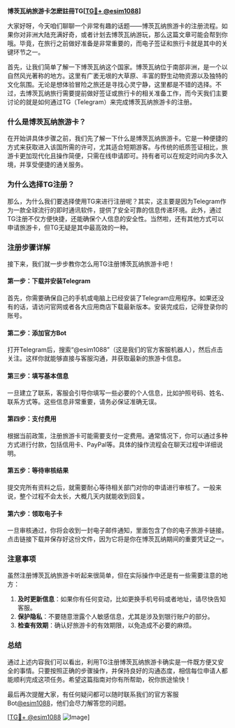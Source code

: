 **博茨瓦纳旅游卡怎麽註冊TG[[TG💪+ @esim1088](https://t.me/s/esim1088)]**

大家好呀，今天咱们聊聊一个非常有趣的话题——博茨瓦纳旅游卡的注册流程。如果你对非洲大陆充满好奇，或者计划去博茨瓦纳游玩，那么这篇文章可能会帮到你哦。毕竟，在旅行之前做好准备是非常重要的，而电子签证和旅行卡就是其中的关键环节之一。

首先，让我们简单了解一下博茨瓦纳这个国家。博茨瓦纳位于南部非洲，是一个以自然风光著称的地方。这里有广袤无垠的大草原、丰富的野生动物资源以及独特的文化氛围。无论是想体验冒险之旅还是寻找心灵宁静，这里都是不错的选择。不过，去博茨瓦纳旅行需要提前做好签证或旅行卡的相关准备工作，而今天我们主要讨论的就是如何通过TG（Telegram）来完成博茨瓦纳旅游卡的注册。

### 什么是博茨瓦纳旅游卡？

在开始讲具体步骤之前，我们先了解一下什么是博茨瓦纳旅游卡。它是一种便捷的方式来获取进入该国所需的许可，尤其适合短期游客。与传统的纸质签证相比，旅游卡更加现代化且操作简便，只需在线申请即可。持有者可以在规定时间内多次入境，并享受便捷的通关服务。

### 为什么选择TG注册？

那么，为什么我们要选择使用TG来进行注册呢？其实，这主要是因为Telegram作为一款全球流行的即时通讯软件，提供了安全可靠的信息传递环境。此外，通过TG注册不仅方便快捷，还能确保个人信息的安全性。当然啦，还有其他方式可以申请旅游卡，但TG无疑是其中最高效的一种。

### 注册步骤详解

接下来，我们就一步步教你怎么用TG注册博茨瓦纳旅游卡吧！

#### 第一步：下载并安装Telegram
首先，你需要确保自己的手机或电脑上已经安装了Telegram应用程序。如果还没有的话，请访问官网或者各大应用商店下载最新版本。安装完成后，记得登录你的账号。

#### 第二步：添加官方Bot
打开Telegram后，搜索“@esim1088”（这是我们的官方客服机器人），然后点击关注。这样你就能够直接与客服沟通，并获取最新的旅游卡信息。

#### 第三步：填写基本信息
一旦建立了联系，客服会引导你填写一些必要的个人信息，比如护照号码、姓名、联系方式等。这些信息非常重要，请务必保证准确无误。

#### 第四步：支付费用
根据当前政策，注册旅游卡可能需要支付一定费用。通常情况下，你可以通过多种方式进行付款，包括信用卡、PayPal等。具体的操作流程会在聊天过程中详细说明。

#### 第五步：等待审核结果
提交完所有资料之后，就需要耐心等待相关部门对你的申请进行审核了。一般来说，整个过程不会太长，大概几天内就能收到回复。

#### 第六步：领取电子卡
一旦审核通过，你将会收到一封电子邮件通知，里面包含了你的电子旅游卡链接。点击链接下载并保存好这份文件，因为它将是你在博茨瓦纳期间的重要凭证之一。

### 注意事项

虽然注册博茨瓦纳旅游卡听起来很简单，但在实际操作中还是有一些需要注意的地方：

1. **及时更新信息**：如果你有任何变动，比如更换手机号码或者地址，请尽快告知客服。
2. **保护隐私**：不要随意泄露个人敏感信息，尤其是涉及到银行账户的部分。
3. **检查有效期**：确认好旅游卡的有效期限，以免造成不必要的麻烦。

### 总结

通过上述内容我们可以看出，利用TG注册博茨瓦纳旅游卡确实是一件既方便又安全的事情。只要按照正确的步骤操作，并保持良好的沟通态度，相信每位申请人都能顺利完成这项任务。希望这篇指南对你有所帮助，祝你旅途愉快！

最后再次提醒大家，有任何疑问都可以随时联系我们的官方客服Bot[@esim1088](https://t.me/s/esim1088)，他们会尽力解答您的问题。

[[TG💪+ @esim1088](https://t.me/s/esim1088) ![Image](https://i.postimg.cc/4NQfJmqS/Snipaste-2025-05-13-00-14-12.png)]